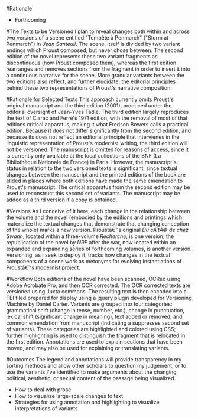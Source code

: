 #Rationale

* Forthcoming



#The Texts to be Versioned
I plan to reveal changes both within and across two versions of a scene entitled "Tempête à Penmarch" ("Storm at Penmarch") in *Jean Santeuil*. The scene, itself is divided by two variant endings which Proust composed, but never chose between. The second edition of the novel represents these two variant fragments as discontinuous (how Proust composed them), whereas the first edition rearranges and removes sections from the fragment in order to insert it into a continuous narrative for the scene. More granular variants between the two editions also reflect, and further elucidate, the editorial principles behind these two representations of Proust's narrative composition.

#Rationale for Selected Texts
This approach currently omits Proust's original manuscript and the third edition (2001), produced under the editorial oversight of Jean-Yves Tadié. The third edition largely reproduces the text of Clarac and Ferré's 1971 edition, with the removal of most of that editions critical apparatus, making it what Fredson Bowers calls a practical edition. Because it does not differ significantly from the second edition, and because its does not reflect an editorial principle that intervienes in the linguistic representation of Proust's modernist writing, the third edition will not be versioned. The manuscript is omitted for reasons of access, since it is currently only available at the local collections of the BNF (La Bibliothèque Nationale de France) in Paris. However, the manuscript's status in relation to the two versioned texts is significant, since textual changes between the manuscript and the printed editions of the book are elided in places where both editions have made the same emendation to Proust's manuscript. The critical apparatus from the second edition may be used to reconstruct this second set of variants. The manuscript may be added as a third version if a copy is obtained.


#Versions
As I conceive of it here, each change in the relationship between the volume and the novel (embodied by the editions and printings which materialize the textual changes that demonstrate that changing conception of the whole) marks a new version. Proustâ€™s original *Du cÃ´tÃ© de chez Swann*, located within a three-volume *Recherche*, is one version; the republication of the novel by *NRF* after the war, now located within an expanded and expanding series of forthcoming volumes, is another version. Versioning, as I seek to deploy it, tracks how changes in the textual components of a scene work as metonyms for evolving instantiations of Proustâ€™s modernist project.

#Workflow
Both editions of the novel have been scanned, OCRed using Adobe Acrobate Pro, and then OCR corrected. The OCR corrected texts are versioned using Juxta commons. The resulting text is then encoded into a TEI filed prepared for display using a jquery plugin developed for Versioning Machine by Daniel Carter. Variants are grouped into four categories: grammatical shift (change in tense, number, etc.), change in punctuation, lexical shift (significant change in meaning), text added or removed, and common emendation from manuscript (indicating a suppresses second set of variants). These categories are highlighted and colored using CSS; further highlighting is used to distinguish the fragment that is relocated in the first edition. Annotations are used to explain sections that have been moved, and may also be used for explaining or translating variants.


#Outcomes
The legend and annotations will provide transparency in my sorting methods and allow other scholars to question my judgement, or to use the variants I've identified to make arguments about the changing political, aesthetic, or sexual content of the passage being visualized. 

* How to deal with prose
* How to visualize large-scale changes to text
* Strategies for using annotation and highlighting to visualize interpretations of variants
